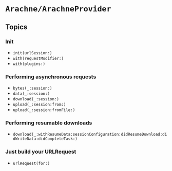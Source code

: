 # ``Arachne/ArachneProvider``

## Topics

### Init

- ``init(urlSession:)``
- ``with(requestModifier:)``
- ``with(plugins:)``

### Performing asynchronous requests

- ``bytes(_:session:)``
- ``data(_:session:)``
- ``download(_:session:)``
- ``upload(_:session:from:)``
- ``upload(_:session:fromFile:)``

### Performing resumable downloads

- ``download(_:withResumeData:sessionConfiguration:didResumeDownload:didWriteData:didCompleteTask:)``

### Just build your URLRequest

- ``urlRequest(for:)``
